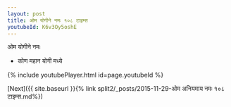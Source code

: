 ```yaml
---
layout: post
title: ओम योगीने नमः १०८ टाइम्स
youtubeId: K6v3Oy5oshE
---
```

 
 
 ओम योगीने नमः  
 
 -  कोण महान योगी मध्ये 
 
  
 
  
 
 
 
 
 
 


{% include youtubePlayer.html id=page.youtubeId %}
 
[Next]({{ site.baseurl }}{% link  split2/_posts/2015-11-29-ओम अनियमाय नमः  १०८ टाइम्स.md%})
 

